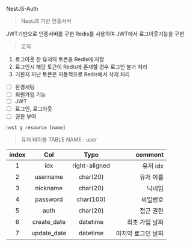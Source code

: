 NestJS-Auth

> NestJS 기반 인증서버

JWT기반으로 인증서버를 구현
Redis를 사용하여 JWT에서 로그아웃기능을 구현

>로직
1. 로그아웃 한 유저의 토큰을 Redis에 저장
2. 로그인시 해당 토근이 Redis에 존재할 경우 로그인 불가 처리
3. 기한지 지난 토큰은 자동적으로 Redis에서 삭제 처리

- [ ] 환경세팅
- [ ] 회원가입 기능
- [ ] JWT
- [ ] 로그인, 로그아웃
- [ ] 권한 부여

```
nest g resource [name]
```


> 유저 테이블
TABLE NAME : user

| index  | Col         | Type           | comment  |
|:-------------:|:-------------:|:-------------:| -----:|
| 1 | idx           | right-aligned | 유저 idx |
| 2 | username      | char(20)      | 유저 이름 |
| 3 | nickname      | char(20)      | 닉네임 |
| 4 | password      | char(100)      | 비밀번호 |
| 5 | auth      | char(20)      | 접근 권한 |
| 6 | create_date      | datetime      | 최초 가입 날짜 |
| 7 | update_date      | datetime      | 마지막 로그인 날짜 |
